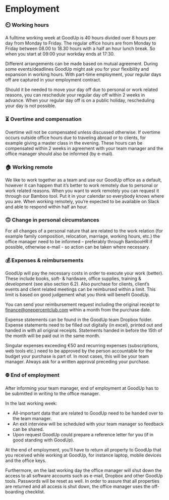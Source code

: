 <h1 style="margin-top: 1em;">Employment</h1>

### ⏲️ Working hours
A fulltime working week at GoodUp is 40 hours divided over 8 hours per day from Monday to Friday. The regular office hours are from Monday to Friday between 08.00 to 18.30 hours
with a half an hour lunch break. So when you start at 09:00 your workday ends at 17:30.

Different arrangements can be made based on mutual agreement. During some
events/deadlines GoodUp might ask you for your flexibility and expansion in working hours.
With part-time employment, your regular days off are captured in your employment contract.

Should it be needed to move your day off due to personal or work related reasons, you can
reschedule your regular day off within 2 weeks in advance. When your regular day off is on a public holiday, rescheduling your day is not possible.

### ⏳ Overtime and compensation
Overtime will not be compensated unless discussed otherwise. If overtime occurs outside office hours due to traveling abroad or to clients, for example giving a master class in the
evening. These hours can be compensated within 2 weeks in agreement with your team manager and the office manager should also be informed (by e-mail).

### 🏠 Working remote
We like to work together as a team and use our GoodUp office as a default, however it can
happen that it’s better to work remotely due to personal or work related reasons. When you want to work remotely you can request it through our Bamboo tool. Put it in your calendar so everybody knows where you are. When working remotely, you’re expected to be available on Slack and able to respond within half an hour.

### 🙃 Change in personal circumstances
For all changes of a personal nature that are related to the work relation (for example family
composition, relocation, marriage, working hours, etc.) the office manager need to be
informed – preferably through BambooHR if possible, otherwise e-mail - so action can be
taken where necessary.


### 💰 Expenses & reimbursements 
GoodUp will pay the necessary costs in order to execute your work (better). These include
books, soft- & hardware, office supplies, training & development (see also section 6.2). Also
purchase for clients, client’s events and client related meetings can be reimbursed within a
limit. This limit is based on good judgement what you think will benefit GoodUp.

You can send your reimbursement request including the original receipt to
finance@onepercentclub.com within a month from the purchase date.

Expense statements can be found in the GoodUp team Dropbox folder. Expense statements
need to be filled out digitally (in excel), printed out and handed in with all original receipts.
Statements handed in before the 15th of the month will be paid out in the same month.

Singular expenses exceeding €50 and recurring expenses (subscriptions, web tools etc.)
need to be approved by the person accountable for the budget your purchase is part of. In
most cases, this will be your team manager. Always ask for a written approval preceding
your purchase.

### ⛔ End of employment
After informing your team manager, end of employment at GoodUp has to be submitted in
writing to the office manager. 

In the last working week:
- All-important data that are related to GoodUp need to be handed over to the team
manager.
-	An exit interview will be scheduled with your team manager so feedback can be
shared.
-	Upon request GoodUp could prepare a reference letter for you (if in good standing
with GoodUp).

At the end of employment, you’ll have to return all property to GoodUp that you received
while working at GoodUp, for instance laptop, mobile devices and the office keys.

Furthermore, on the last working day the office manager will shut down the access to all
software accounts such as e-mail, Dropbox and other GoodUp tools. Passwords will be reset
as well. In order to assure that all properties are returned and all access is shut down, the
office manager uses the off-boarding checklist.
